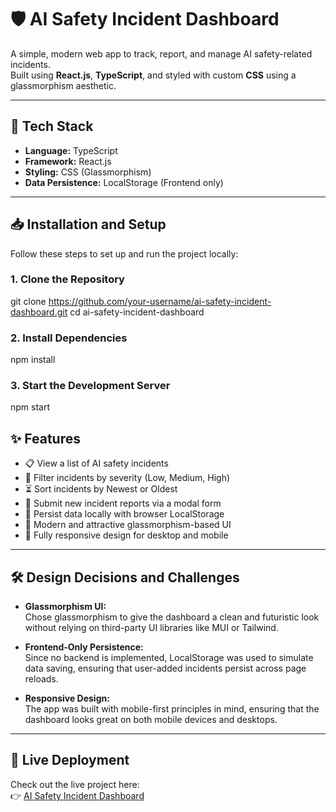 # 🛡️ AI Safety Incident Dashboard

A simple, modern web app to track, report, and manage AI safety-related incidents.  
Built using **React.js**, **TypeScript**, and styled with custom **CSS** using a glassmorphism aesthetic.

---

## 🚀 Tech Stack

- **Language:** TypeScript
- **Framework:** React.js
- **Styling:** CSS (Glassmorphism)
- **Data Persistence:** LocalStorage (Frontend only)

---

## 📥 Installation and Setup

Follow these steps to set up and run the project locally:

### 1. Clone the Repository
git clone https://github.com/your-username/ai-safety-incident-dashboard.git
cd ai-safety-incident-dashboard
### 2. Install Dependencies
npm install
### 3. Start the Development Server
npm start


## ✨ Features

- 📋 View a list of AI safety incidents
- 🎯 Filter incidents by severity (Low, Medium, High)
- ⏳ Sort incidents by Newest or Oldest
- 📝 Submit new incident reports via a modal form
- 💾 Persist data locally with browser LocalStorage
- 🧊 Modern and attractive glassmorphism-based UI
- 📱 Fully responsive design for desktop and mobile

---

## 🛠️ Design Decisions and Challenges

- **Glassmorphism UI:**  
  Chose glassmorphism to give the dashboard a clean and futuristic look without relying on third-party UI libraries like MUI or Tailwind.

- **Frontend-Only Persistence:**  
  Since no backend is implemented, LocalStorage was used to simulate data saving, ensuring that user-added incidents persist across page reloads.

- **Responsive Design:**  
  The app was built with mobile-first principles in mind, ensuring that the dashboard looks great on both mobile devices and desktops.

---
## 🔗 Live Deployment

Check out the live project here:  
👉 [AI Safety Incident Dashboard](https://ai-safety-incident-dashboard-three.vercel.app/)




